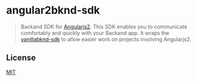 angular2bknd-sdk
===

>  Backand SDK for [Angularjs2](https://angular.io/).
This SDK enables you to communicate comfortably and quickly with your Backand app.
It wraps the [vanillabknd-sdk](https://github.com/backand/vanillabknd-sdk) to allow easier work on projects involving Angularjs2.


## License

  [MIT](LICENSE)

